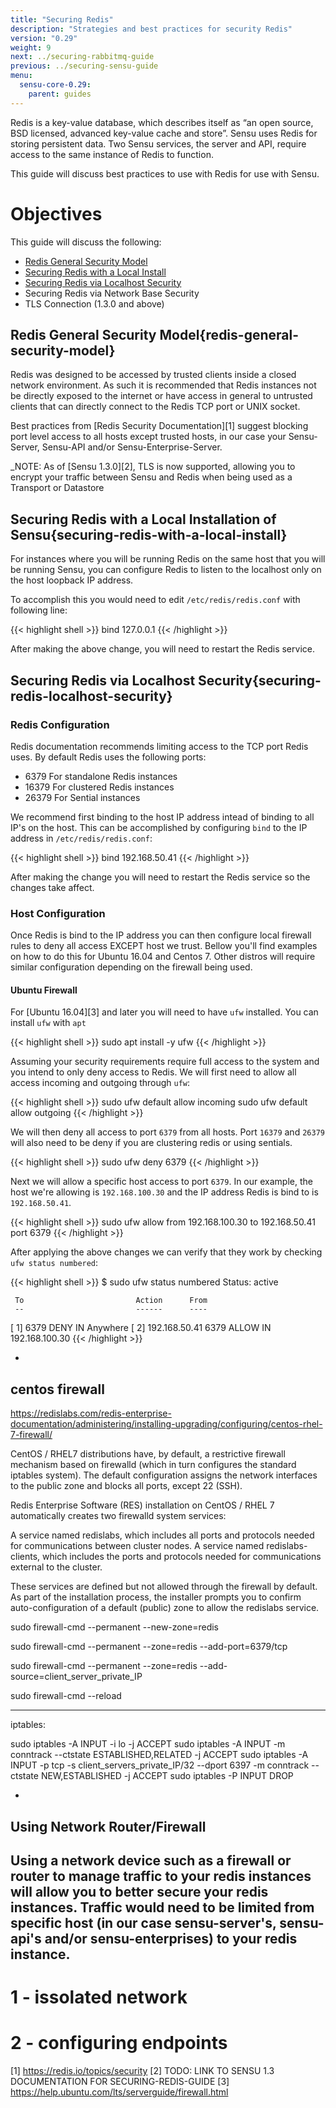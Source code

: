 ```yaml
---
title: "Securing Redis"
description: "Strategies and best practices for security Redis"
version: "0.29"
weight: 9
next: ../securing-rabbitmq-guide
previous: ../securing-sensu-guide
menu:
  sensu-core-0.29:
    parent: guides
---
```


Redis is a key-value database, which describes itself as “an open source, BSD licensed, advanced key-value cache and store”. Sensu uses Redis for storing persistent data. Two Sensu services, the server and API, require access to the same instance of Redis to function.

This guide will discuss best practices to use with Redis for use with Sensu.

# Objectives

This guide will discuss the following:

* [Redis General Security Model](#redis-general-security-model)
* [Securing Redis with a Local Install](#securing-redis-with-a-local-install)
* [Securing Redis via Localhost Security](#securing-redis-localhost-security)
* Securing Redis via Network Base Security
* TLS Connection (1.3.0 and above)

## Redis General Security Model{redis-general-security-model}

Redis was designed to be accessed by trusted clients inside a closed network environment. As such it is recommended that Redis instances not be directly exposed to the internet or have access in general to untrusted clients that can directly connect to the Redis TCP port or UNIX socket.

Best practices from [Redis Security Documentation][1] suggest blocking port level access to all hosts except trusted hosts, in our case your Sensu-Server, Sensu-API and/or Sensu-Enterprise-Server.

_NOTE: As of [Sensu 1.3.0][2], TLS is now supported, allowing you to encrypt your traffic between Sensu and Redis when being used as a Transport or Datastore


## Securing Redis with a Local Installation of Sensu{securing-redis-with-a-local-install}

For instances where you will be running Redis on the same host that you will be running Sensu, you can configure Redis to listen to the localhost only on the host loopback IP address.

To accomplish this you would need to edit `/etc/redis/redis.conf` with following line:

{{< highlight shell >}}
bind 127.0.0.1
{{< /highlight >}}

After making the above change, you will need to restart the Redis service.

## Securing Redis via Localhost Security{securing-redis-localhost-security} 

### Redis Configuration

Redis documentation recommends limiting access to the TCP port Redis uses. By default Redis uses the following ports:

* 6379 For standalone Redis instances
* 16379 For clustered Redis instances
* 26379 For Sential instances

We recommend first binding to the host IP address intead of binding to all IP's on the host. This can be accomplished by configuring `bind` to the IP address in `/etc/redis/redis.conf`:

{{< highlight shell >}}
bind 192.168.50.41
{{< /highlight >}}

After making the change you will need to restart the Redis service so the changes take affect.

### Host Configuration

Once Redis is bind to the IP address you can then configure local firewall rules to deny all access EXCEPT host we trust. Bellow you'll find examples on how to do this for Ubuntu 16.04 and Centos 7. Other distros will require similar configuration depending on the firewall being used.

#### Ubuntu Firewall

For [Ubuntu 16.04][3] and later you will need to have `ufw` installed. You can install `ufw` with `apt`

{{< highlight shell >}}
sudo apt install -y ufw
{{< /highlight >}}

Assuming your security requirements require full access to the system and you intend to only deny access to Redis. We will first need to allow all access incoming and outgoing through `ufw`:

{{< highlight shell >}}
sudo ufw default allow incoming
sudo ufw default allow outgoing
{{< /highlight >}}

We will then deny all access to port `6379` from all hosts. Port `16379` and `26379` will also need to be deny if you are clustering redis or using sentials.

{{< highlight shell >}}
sudo ufw deny 6379
{{< /highlight >}}

Next we will allow a specific host access to port `6379`. In our example, the host we're allowing is `192.168.100.30` and the IP address Redis is bind to is `192.168.50.41`.

{{< highlight shell >}}
sudo ufw allow from 192.168.100.30 to 192.168.50.41 port 6379
{{< /highlight >}}

After applying the above changes we can verify that they work by checking `ufw status numbered`:

{{< highlight shell >}}
$ sudo ufw status numbered
Status: active

     To                         Action      From
     --                         ------      ----
[ 1] 6379                       DENY IN     Anywhere
[ 2] 192.168.50.41 6379         ALLOW IN    192.168.100.30
{{< /highlight >}}

-
centos firewall
-
https://redislabs.com/redis-enterprise-documentation/administering/installing-upgrading/configuring/centos-rhel-7-firewall/

CentOS / RHEL7 distributions have, by default, a restrictive firewall mechanism based on firewalld (which in turn configures the standard iptables system). The default configuration assigns the network interfaces to the public zone and blocks all ports, except 22 (SSH).

Redis Enterprise Software (RES) installation on CentOS / RHEL 7 automatically creates two firewalld system services:

A service named redislabs, which includes all ports and protocols needed for communications between cluster nodes.
A service named redislabs-clients, which includes the ports and protocols needed for communications external to the cluster.

These services are defined but not allowed through the firewall by default. As part of the installation process, the installer prompts you to confirm auto-configuration of a default (public) zone to allow the redislabs service.


sudo firewall-cmd --permanent --new-zone=redis

sudo firewall-cmd --permanent --zone=redis --add-port=6379/tcp

sudo firewall-cmd --permanent --zone=redis --add-source=client_server_private_IP

sudo firewall-cmd --reload


---
iptables:

sudo iptables -A INPUT -i lo -j ACCEPT
sudo iptables -A INPUT -m conntrack --ctstate ESTABLISHED,RELATED -j ACCEPT
sudo iptables -A INPUT -p tcp -s client_servers_private_IP/32 --dport 6397 -m conntrack --ctstate NEW,ESTABLISHED -j ACCEPT
sudo iptables -P INPUT DROP

-
Using Network Router/Firewall 
--
Using a network device such as a firewall or router to manage traffic to your redis instances will allow you to better secure your redis instances. Traffic would need to be limited from specific host (in our case sensu-server's, sensu-api's and/or sensu-enterprises) to your redis instance. 
-




# 1 - issolated network
# 2 - configuring endpoints

[1] https://redis.io/topics/security
[2] TODO: LINK TO SENSU 1.3 DOCUMENTATION FOR SECURING-REDIS-GUIDE
[3] https://help.ubuntu.com/lts/serverguide/firewall.html